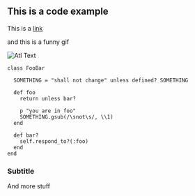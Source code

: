 ## This is a code example

This is a [link](http://miketineo.com)

and this is a funny gif

![Atl Text](http://i.giphy.com/l3E6MlCQSxa7HZY0E.gif)

```
class FooBar
  
  SOMETHING = "shall not change" unless defined? SOMETHING

  def foo
    return unless bar?

    p "you are in foo"
    SOMETHING.gsub(/\snot\s/, \\1)
  end

  def bar?
    self.respond_to?(:foo)
  end
end
```

### Subtitle

And more stuff
